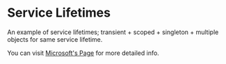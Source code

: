 # Service Lifetimes

An example of service lifetimes;  transient + scoped + singleton + multiple objects for same service lifetime.

You can visit [Microsoft's Page][Microsoft] for more detailed info.

[Microsoft]:https://docs.microsoft.com/en-us/dotnet/core/extensions/dependency-injection#service-lifetimes "Dependency injection and service lifetimes"
